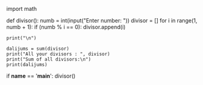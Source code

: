 import math

def divisor():
    numb = int(input("Enter number: "))
    divisor = []
    for i in range(1, numb + 1):
        if (numb % i == 0):
            divisor.append(i)

    print("\n")

    dalijums = sum(divisor)
    print("All your divisors : ", divisor)
    print("Sum of all divisors:\n")
    print(dalijums)


if __name__ == '__main__':
    divisor()
